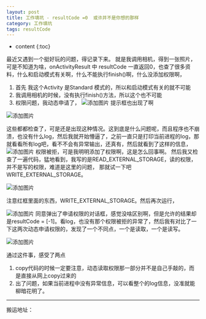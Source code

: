 ```yaml
---
layout: post
title: 工作填坑 - resultCode =0  或许并不是你想的那样
category: 工作填坑
tags: resultCode
---
```

* content
{:toc}

最近又遇到一个挺好玩的问题，得记录下来。
就是我调用相机，得到一张照片，可是不知道为啥，onActivityResult 中 resultCode 一直返回0，也查了很多资料，什么和启动模式有关啊，什么不能执行finish()啊，什么没添加权限啊，
1. 首先 我这个Activity 是Standard 模式的，所以和启动模式有关的就不可能
2. 我调用相机的时候，没有执行finish()方法，所以这个也不可能
3. 权限问题，我动态申请了，
![添加图片](../../../../../article-detail/images/permission_code_1.png)
提示框也出现了啊

![添加图片](../../../../../article-detail/images/permission_1.png)

这些都都检查了，可是还是出现这种情况。这到底是什么问题呢，而且程序也不崩溃，也没有什么log，然后我就开始懵逼了，之前一直只是打印当前进程的log，那就看看所有log吧，看不不会有异常输出，还真有，然后就看到了这样的信息，
![添加图片](../../../../../article-detail/images/permission_denied.png)
权限被拒，可是我明明添加了权限啊，这是怎么回事啊。
然后我又检查了一遍代码，猛地看到，我写的是READ_EXTERNAL_STORAGE，读的权限，并不是写的权限，难道是这里的问题， 那就试一下吧 WRITE_EXTERNAL_STORAGE。

![添加图片](../../../../../article-detail/images/permission_code_2.png)

注意红框里面的东西，WRITE_EXTERNAL_STORAGE。然后再次运行，

![添加图片](../../../../../article-detail/images/permission_2.png)
同意弹出了申请权限的对话框，感觉没啥区别啊，但是允许的结果却是resultCode = [-1]。看log，也没有那个权限被拒的异常了，然后我有对比了一下这两次动态申请权限的，发现了一个不同点，一个是读取，一个是读写。

![添加图片](../../../../../article-detail/images/permission_3.jpg)


通过这件事，感受了两点
1. copy代码的时候一定要注意，动态读取权限那一部分并不是自己手敲的，而是直接从网上copy过来的
2. 出了问题，如果当前进程中没有异常信息，可以看整个的log信息，没准就能柳暗花明了。


---
搬运地址：    

